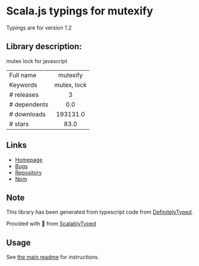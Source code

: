 
# Scala.js typings for mutexify

Typings are for version 1.2

## Library description:
mutex lock for javascript

|                    |                 |
| ------------------ | :-------------: |
| Full name          | mutexify |
| Keywords           | mutex, lock |
| # releases         | 3 |
| # dependents       | 0.0 |
| # downloads        | 193131.0 |
| # stars            | 83.0 |

## Links
- [Homepage](https://github.com/mafintosh/mutexify)
- [Bugs](https://github.com/mafintosh/mutexify/issues)
- [Repository](https://github.com/mafintosh/mutexify)
- [Npm](https://www.npmjs.com/package/mutexify)
    


## Note
This library has been generated from typescript code from [DefinitelyTyped](https://definitelytyped.org).

Provided with :purple_heart: from [ScalablyTyped](https://github.com/oyvindberg/ScalablyTyped)

## Usage
See [the main readme](../../readme.md) for instructions.



